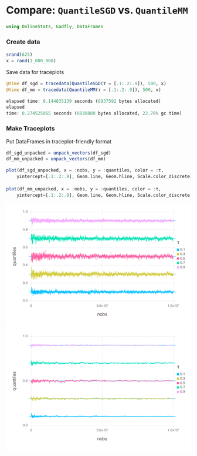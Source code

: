 
# Compare: `QuantileSGD` vs. `QuantileMM`


````julia
using OnlineStats, Gadfly, DataFrames
````





### Create data
````julia
srand(625)
x = rand(1_000_000)
````






Save data for traceplots

````julia
@time df_sgd = tracedata(QuantileSGD(τ = [.1:.2:.9]), 500, x)
@time df_mm = tracedata(QuantileMM(τ = [.1:.2:.9]), 500, x)
````


````julia
elapsed time: 0.144835139 seconds (8937592 bytes allocated)
elapsed
time: 0.274525065 seconds (8938080 bytes allocated, 22.76% gc time)
````






### Make Traceplots
Put DataFrames in traceplot-friendly format
````julia
df_sgd_unpacked = unpack_vectors(df_sgd)
df_mm_unpacked = unpack_vectors(df_mm)
````





````julia
plot(df_sgd_unpacked, x = :nobs, y = :quantiles, color = :τ,
    yintercept=[.1:.2:.9], Geom.line, Geom.hline, Scale.color_discrete)

plot(df_mm_unpacked, x = :nobs, y = :quantiles, color = :τ,
    yintercept=[.1:.2:.9], Geom.line, Geom.hline, Scale.color_discrete)
````


![](figures/quantilecompare_5_1.png)
![](figures/quantilecompare_5_2.png)



